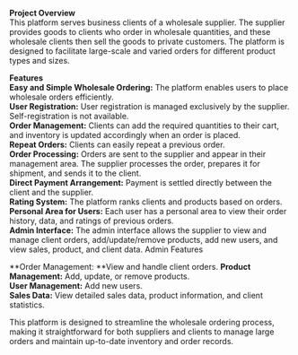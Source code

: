 **Project Overview**<br>
This platform serves business clients of a wholesale supplier. The supplier provides goods to clients who order in wholesale quantities, and these wholesale clients then sell the goods to private customers. The platform is designed to facilitate large-scale and varied orders for different product types and sizes.

**Features**<br>
**Easy and Simple Wholesale Ordering:** The platform enables users to place wholesale orders efficiently.<br>
**User Registration:** User registration is managed exclusively by the supplier. Self-registration is not available.<br>
**Order Management:** Clients can add the required quantities to their cart, and inventory is updated accordingly when an order is placed.<br>
**Repeat Orders:** Clients can easily repeat a previous order.<br>
**Order Processing:** Orders are sent to the supplier and appear in their management area. The supplier processes the order, prepares it for shipment, and sends it to the client.<br>
**Direct Payment Arrangement:** Payment is settled directly between the client and the supplier.<br>
**Rating System:** The platform ranks clients and products based on orders.<br>
**Personal Area for Users:** Each user has a personal area to view their order history, data, and ratings of previous orders.<br>
**Admin Interface:** The admin interface allows the supplier to view and manage client orders, add/update/remove products, add new users, and view sales, product, and client data.
Admin Features<br>

**Order Management: **View and handle client orders.
**Product Management:** Add, update, or remove products.<br>
**User Management:** Add new users.<br>
**Sales Data:** View detailed sales data, product information, and client statistics.

This platform is designed to streamline the wholesale ordering process, making it straightforward for both suppliers and clients to manage large orders and maintain up-to-date inventory and order records.
